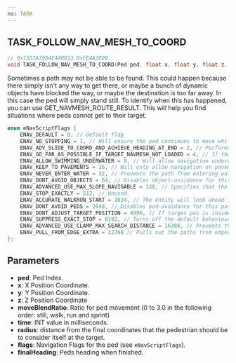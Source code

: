 ```yaml
---
ns: TASK
---
```

## TASK_FOLLOW_NAV_MESH_TO_COORD

```c
// 0x15D3A79D4E44B913 0xFE4A10D9
void TASK_FOLLOW_NAV_MESH_TO_COORD(Ped ped, float x, float y, float z, float moveBlendRatio, int time, float radius, cs_type(BOOL) int flags, float finalHeading);
```

Sometimes a path may not be able to be found. This could happen because there simply isn't any way to get there, or maybe a bunch of dynamic objects have blocked the way, 
or maybe the destination is too far away. In this case the ped will simply stand still.
To identify when this has happened, you can use GET_NAVMESH_ROUTE_RESULT. This will help you find situations where peds cannot get to their target.

```c
enum eNavScriptFlags {
    ENAV_DEFAULT = 0, // Default flag
    ENAV_NO_STOPPING = 1, // Will ensure the ped continues to move whilst waiting for the path to be found, and will not slow down at the end of their route.
    ENAV_ADV_SLIDE_TO_COORD_AND_ACHIEVE_HEADING_AT_END = 2, // Performs a slide-to-coord at the end of the task. This requires that the accompanying NAVDATA structure has the 'SlideToCoordHeading' member set correctly.
    ENAV_GO_FAR_AS_POSSIBLE_IF_TARGET_NAVMESH_NOT_LOADED = 4, // If the navmesh is not loaded in under the target position, then this will cause the ped to get as close as is possible on whatever navmesh is loaded. The navmesh must still be loaded at the path start.
    ENAV_ALLOW_SWIMMING_UNDERWATER = 8, // Will allow navigation underwater - by default this is not allowed.
    ENAV_KEEP_TO_PAVEMENTS = 16, // Will only allow navigation on pavements. If the path starts or ends off the pavement, the command will fail. Likewise if no pavement-only route can be found even although the start and end are on pavement.
    ENAV_NEVER_ENTER_WATER = 32, // Prevents the path from entering water at all.
    ENAV_DONT_AVOID_OBJECTS = 64, // Disables object-avoidance for this path. The ped may still make minor steering adjustments to avoid objects, but will not pathfind around them.
    ENAV_ADVANCED_USE_MAX_SLOPE_NAVIGABLE = 128, // Specifies that the navmesh route will only be able to traverse up slopes which are under the angle specified, in the MaxSlopeNavigable member of the accompanying NAVDATA structure.
    ENAV_STOP_EXACTLY = 512, // Unused.
    ENAV_ACCURATE_WALKRUN_START = 1024, // The entity will look ahead in its path for a longer distance to make the walk/run start go more in the right direction.
    ENAV_DONT_AVOID_PEDS = 2048, // Disables ped-avoidance for this path while we move.
    ENAV_DONT_ADJUST_TARGET_POSITION = 4096, // If target pos is inside the boundingbox of an object it will otherwise be pushed out.
    ENAV_SUPPRESS_EXACT_STOP = 8192, // Turns off the default behaviour, which is to stop exactly at the target position. Occasionally this can cause footsliding/skating problems.
    ENAV_ADVANCED_USE_CLAMP_MAX_SEARCH_DISTANCE = 16384, // Prevents the path-search from finding paths outside of this search distance. This can be used to prevent peds from finding long undesired routes.
    ENAV_PULL_FROM_EDGE_EXTRA = 32768 // Pulls out the paths from edges at corners for a longer distance, to prevent peds walking into stuff.
};
```

## Parameters
* **ped**: Ped Index.
* **x**: X Position Coordinate.
* **y**: Y Position Coordinate.
* **z**: Z Position Coordinate
* **moveBlendRatio**: Ratio for ped movement (0 to 3.0 in the following order: still, walk, run and sprint)
* **time**: INT value in milliseconds.
* **radius**: distance from the final coordinates that the pedestrian should be to consider itself at the target.
* **flags**: Navigation Flags for the ped (see `eNavScriptFlags`).
* **finalHeading**: Peds heading when finished.

